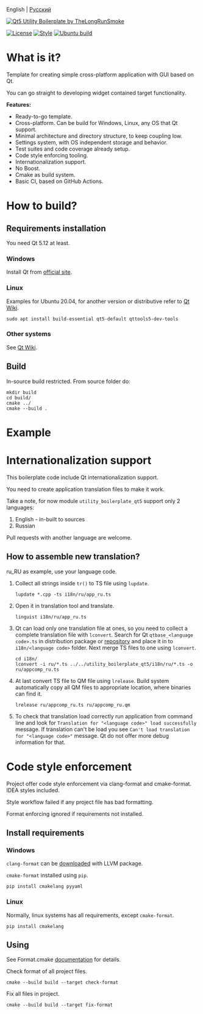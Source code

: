 English | [Русский](README.ru.MD)

[![Qt5 Utility Boilerplate by TheLongRunSmoke]()](#)

[![License](https://img.shields.io/badge/License-Apache%202.0-blue.svg)](https://opensource.org/licenses/Apache-2.0)
[![Style](https://github.com/TheLongRunSmoke/utility-boilerplate-qt/actions/workflows/style.yml/badge.svg)](https://github.com/TheLongRunSmoke/utility-boilerplate-qt/actions/workflows/style.yml)
[![Ubuntu build](https://github.com/TheLongRunSmoke/utility-boilerplate-qt/actions/workflows/ubuntu-build.yml/badge.svg)](https://github.com/TheLongRunSmoke/utility-boilerplate-qt/actions/workflows/ubuntu-build.yml)

# What is it?

Template for creating simple cross-platform application with GUI based on Qt.

You can go straight to developing widget contained target functionality.

**Features:**

* Ready-to-go template.
* Cross-platform. Can be build for Windows, Linux, any OS that Qt support.
* Minimal architecture and directory structure, to keep coupling low.
* Settings system, with OS independent storage and behavior.
* Test suites and code coverage already setup.
* Code style enforcing tooling.
* Internationalization support.
* No Boost.
* Cmake as build system.
* Basic CI, based on GitHub Actions.

# How to build?

## Requirements installation

You need Qt 5.12 at least.

### Windows

Install Qt from [official site](https://www.qt.io/download).

### Linux

Examples for Ubuntu 20.04, for another version or distributive refer to [Qt Wiki](https://wiki.qt.io/Main).

```shell
sudo apt install build-essential qt5-default qttools5-dev-tools
```

### Other systems

See [Qt Wiki](https://wiki.qt.io/Main).

## Build

In-source build restricted. From source folder do:

```shell
mkdir build
cd build/
cmake ../
cmake --build .
```

# Example



# Internationalization support

This boilerplate code include Qt internationalization support.

You need to create application translation files to make it work.

Take a note, for now module `utility_boilerplate_qt5` support only 2 languages:

1. English - in-built to sources
2. Russian

Pull requests with another language are welcome.

## How to assemble new translation?

ru_RU as example, use your language code.

1. Collect all strings inside `tr()` to TS file using `lupdate`.

   ```shell
   lupdate *.cpp -ts i18n/ru/app_ru.ts
   ```

2. Open it in translation tool and translate.

   ```shell
   linguist i18n/ru/app_ru.ts
   ```

3. Qt can load only one translation file at ones, so you need to collect a complete translation file with `lconvert`.
   Search for Qt `qtbase_<language code>.ts` in distribution package
   or [repository](https://github.com/qt/qttranslations/tree/dev/translations) and place it in to `i18n/<language code>`
   folder. Next merge TS files to one using `lconvert`.
   ```shell
   cd i18n/
   lconvert -i ru/*.ts ../../utility_boilerplate_qt5/i18n/ru/*.ts -o ru/appcomp_ru.ts
   ```

4. At last convert TS file to QM file using `lrelease`. Build system automatically copy all QM files to appropriate
   location, where binaries can find it.

   ```shell
   lrelease ru/appcomp_ru.ts ru/appcomp_ru.qm
   ```

5. To check that translation load correctly run application from command line and look
   for `Translation for "<language code>" load successfully` message. If translation can't be load you
   see `Can't load translation for "<language code>"` message. Qt do not offer more debug information for that.

# Code style enforcement

Project offer code style enforcement via clang-format and cmake-format. IDEA styles included.

Style workflow failed if any project file has bad formatting.

Format enforcing ignored if requirements not installed.

## Install requirements

### Windows

`clang-format` can be [downloaded](https://llvm.org/builds/) with LLVM package.

`cmake-format` installed using `pip`.

```shell
pip install cmakelang pyyaml
```

### Linux

Normally, linux systems has all requirements, except `cmake-format`.

```shell
pip install cmakelang
```

## Using

See Format.cmake [documentation](https://github.com/TheLartians/Format.cmake) for details.

Check format of all project files.

```shell
cmake --build build --target check-format
```

Fix all files in project.

```shell
cmake --build build --target fix-format
```


